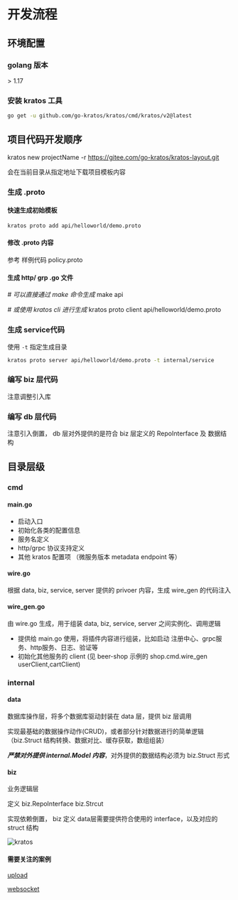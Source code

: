 # 开发流程

## 环境配置

### golang 版本

\> 1.17

### 安装 kratos 工具

```bash
go get -u github.com/go-kratos/kratos/cmd/kratos/v2@latest
```

## 项目代码开发顺序

kratos new projectName -r https://gitee.com/go-kratos/kratos-layout.git

会在当前目录从指定地址下载项目模板内容

### 生成 .proto

#### 快速生成初始模板

```bash
kratos proto add api/helloworld/demo.proto
```

#### 修改 .proto 内容

参考 样例代码 policy.proto

#### 生成 http/ grp .go 文件

*# 可以直接通过 make 命令生成*
make api

*# 或使用 kratos cli 进行生成*
kratos proto client api/helloworld/demo.proto

### 生成 service代码

使用 `-t` 指定生成目录

```bash
kratos proto server api/helloworld/demo.proto -t internal/service
```

### 编写 biz 层代码

注意调整引入库

### 编写 db 层代码

注意引入倒置， db 层对外提供的是符合 biz 层定义的 RepoInterface 及 数据结构

## 目录层级

### cmd

#### main.go

- 启动入口
- 初始化各类的配置信息
- 服务名定义
- http/grpc 协议支持定义
- 其他 kratos 配置项 （微服务版本 metadata endpoint 等）

#### wire.go

根据 data, biz, service, server 提供的 privoer 内容，生成 wire_gen 的代码注入

#### wire_gen.go

由 wire.go 生成，用于组装 data, biz, service, server 之间实例化、调用逻辑

- 提供给 main.go 使用，将插件内容进行组装，比如启动 注册中心、grpc服务、http服务、日志、验证等
- 初始化其他服务的 client (见 beer-shop 示例的 shop.cmd.wire_gen userClient,cartClient)

### internal

#### data

数据库操作层，将多个数据库驱动封装在 data 层，提供 biz 层调用

实现最基础的数据操作动作(CRUD)，或者部分针对数据进行的简单逻辑（biz.Struct 结构转换、数据对比、缓存获取，数组组装）

***严禁对外提供 internal.Model 内容***，对外提供的数据结构必须为 biz.Struct 形式

#### biz

业务逻辑层

定义 biz.RepoInterface biz.Strcut 

实现依赖倒置， biz 定义 data层需要提供符合使用的 interface，以及对应的 struct 结构



![kratos](/Users/hanhui/note/draw/kratos/kratos.jpg)

#### 需要关注的案例

[upload](https://github.com/go-kratos/examples/blob/main/http/upload/main.go)

[websocket](https://github.com/go-kratos/examples/tree/main/ws)

